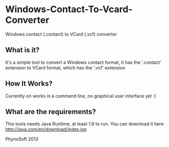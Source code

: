 Windows-Contact-To-Vcard-Converter
==================================

Windows contact (.contact) to VCard (.vcf) converter

## What is it?

It's a simple tool to convert a Windows contact format, it has the '.contact' extension to VCard format,
which has the '.vcf' extension


## How It Works?

Currently on works in a command line, no graphical user interface yet :)


## What are the requirements?

This tools needs Java Runtime, at least 1.6 to run. You can download it here http://java.com/en/download/index.jsp





PhynxSoft 2013


